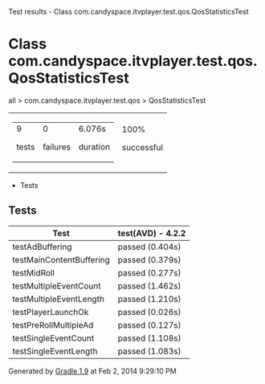 Test results - Class com.candyspace.itvplayer.test.qos.QosStatisticsTest

# Class com.candyspace.itvplayer.test.qos.QosStatisticsTest #

all > com.candyspace.itvplayer.test.qos > QosStatisticsTest

<table> 
 <tbody>
  <tr> 
   <td> 
    <div> 
     <table> 
      <tbody>
       <tr> 
        <td> 
         <div> 
          <div>
           9
          </div> 
          <p>tests</p> 
         </div> </td> 
        <td> 
         <div> 
          <div>
           0
          </div> 
          <p>failures</p> 
         </div> </td> 
        <td> 
         <div> 
          <div>
           6.076s
          </div> 
          <p>duration</p> 
         </div> </td> 
       </tr> 
      </tbody>
     </table> 
    </div> </td> 
   <td> 
    <div> 
     <div>
      100%
     </div> 
     <p>successful</p> 
    </div> </td> 
  </tr> 
 </tbody>
</table>

 *  Tests

## Tests ##

<table> 
 <thead> 
  <tr> 
   <th>Test</th> 
   <th>test(AVD) - 4.2.2</th> 
  </tr> 
 </thead> 
 <tbody>
  <tr> 
   <td>testAdBuffering</td> 
   <td>passed (0.404s)</td> 
  </tr> 
  <tr> 
   <td>testMainContentBuffering</td> 
   <td>passed (0.379s)</td> 
  </tr> 
  <tr> 
   <td>testMidRoll</td> 
   <td>passed (0.277s)</td> 
  </tr> 
  <tr> 
   <td>testMultipleEventCount</td> 
   <td>passed (1.462s)</td> 
  </tr> 
  <tr> 
   <td>testMultipleEventLength</td> 
   <td>passed (1.210s)</td> 
  </tr> 
  <tr> 
   <td>testPlayerLaunchOk</td> 
   <td>passed (0.026s)</td> 
  </tr> 
  <tr> 
   <td>testPreRollMultipleAd</td> 
   <td>passed (0.127s)</td> 
  </tr> 
  <tr> 
   <td>testSingleEventCount</td> 
   <td>passed (1.108s)</td> 
  </tr> 
  <tr> 
   <td>testSingleEventLength</td> 
   <td>passed (1.083s)</td> 
  </tr> 
 </tbody>
</table>

Generated by [Gradle 1.9][] at Feb 2, 2014 9:29:10 PM


[Gradle 1.9]: http://www.gradle.org